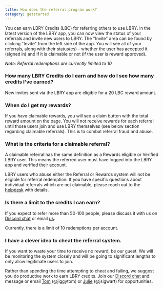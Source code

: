 ```yaml
---
title: How does the referral program work?
category: getstarted
---
```


You can earn LBRY Credits (LBC) for referring others to use LBRY. In the latest version of the LBRY app, you can now view the status of your referrals and invite new users to LBRY. The "Invite" area can be found by clicking "Invite" from the left side of the app. You will see all of your referrals, along with their status(es) - whether the user has accepted it (signed in) and if it is claimable or not (if the user is reward approved). 

*Note: Referral redemptions are currently limited to 10*

### How many LBRY Credits do I earn and how do I see how many credits I've earned?

New invites sent via the LBRY app are eligible for a 20 LBC reward amount. 

### When do I get my rewards?

If you have claimable rewards, you will see a claim button with the total reward amount on the page. You will not receive rewards for each referral until those users join and use LBRY themselves (see below section regarding claimable referrals). This is to combat referral fraud and abuse.

### What is the criteria for a claimable referral?

A claimable referral has the same definition as a Rewards eligible or Verified LBRY user. This means the referred user must have logged into the LBRY app and verified their account.

LBRY users who abuse either the Referral or Rewards system will not be eligible for referral redemption. If you have specific questions about individual referrals which are not claimable, please reach out to the [helpdesk](mailto:help@lbry.io) with details. 

### Is there a limit to the credits I can earn?

If you expect to refer more than 50-100 people, please discuss it with us on [Discord chat](http://chat.lbry.io) or email [us](mailto:josh@lbry.io).

Currently, there is a limit of 10 redemptions per account.

### I have a clever idea to cheat the referral system.

If you want to waste your time to receive no reward, be our guest. We will be monitoring the system closely and will be going to significant lengths to only allow legitimate users to join.

Rather than spending the time attempting to cheat and failing, we suggest you do productive work to earn LBRY credits. Join our [Discord chat](http://chat.lbry.io) and message or email [Tom](mailto:tom@lbry.io) (@jiggytom) or [Julie](mailto:julie@lbry.io) (@jsigwart) for opportunities.
